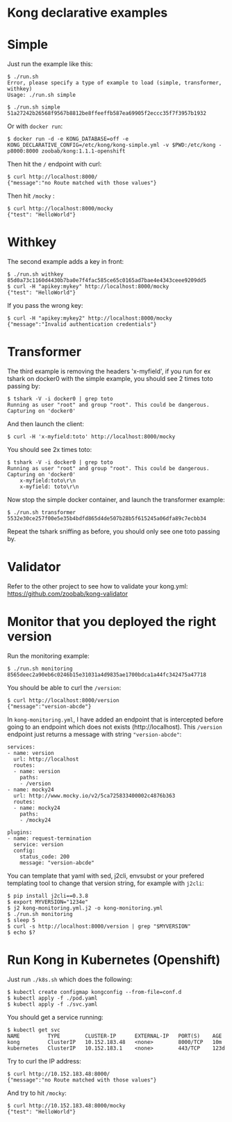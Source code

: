 Kong declarative examples
=========================

# Simple

Just run the example like this:

```
$ ./run.sh 
Error, please specify a type of example to load (simple, transformer, withkey)
Usage: ./run.sh simple

$ ./run.sh simple
51a27242b26568f9567b8812be8ffeeffb587ea69905f2eccc35f7f3957b1932
```

Or with ```docker run```:

```
$ docker run -d -e KONG_DATABASE=off -e KONG_DECLARATIVE_CONFIG=/etc/kong/kong-simple.yml -v $PWD:/etc/kong -p8000:8000 zoobab/kong:1.1.1-openshift
```

Then hit the ```/``` endpoint with curl:

```
$ curl http://localhost:8000/
{"message":"no Route matched with those values"}
```

Then hit ```/mocky``` :

```
$ curl http://localhost:8000/mocky
{"test": "HelloWorld"}
```

# Withkey

The second example adds a key in front:

```
$ ./run.sh withkey
85d0a73c1160d4430b7ba0e7f4fac585ce65c0165ad7bae4e4343ceee9209dd5
$ curl -H "apikey:mykey" http://localhost:8000/mocky
{"test": "HelloWorld"}
```

If you pass the wrong key:

```
$ curl -H "apikey:mykey2" http://localhost:8000/mocky
{"message":"Invalid authentication credentials"}
```

# Transformer

The third example is removing the headers 'x-myfield', if you run for ex tshark on docker0 with the simple example, you should see 2 times toto passing by:

```
$ tshark -V -i docker0 | grep toto
Running as user "root" and group "root". This could be dangerous.
Capturing on 'docker0'
```

And then launch the client:

```
$ curl -H 'x-myfield:toto' http://localhost:8000/mocky
```

You should see 2x times toto:

```
$ tshark -V -i docker0 | grep toto
Running as user "root" and group "root". This could be dangerous.
Capturing on 'docker0'
    x-myfield:toto\r\n
    x-myfield: toto\r\n
```

Now stop the simple docker container, and launch the transformer example:

```
$ ./run.sh transformer
5532e30ce257f00e5e35b4bdfd865d4de507b28b5f615245a06dfa89c7ecbb34
```

Repeat the tshark sniffing as before, you should only see one toto passing by.

# Validator

Refer to the other project to see how to validate your kong.yml: https://github.com/zoobab/kong-validator

# Monitor that you deployed the right version

Run the monitoring example:

```
$ ./run.sh monitoring
8565deec2a90eb6c0246b15e31031a4d9835ae1700bdca1a44fc342475a47718
```

You should be able to curl the ```/version```:

```
$ curl http://localhost:8000/version
{"message":"version-abcde"}
```

In ```kong-monitoring.yml```, I have added an endpoint that is intercepted
before going to an endpoint which does not exists (http://localhost). This
```/version``` endpoint just returns a message with string
```"version-abcde"```:

```
services:
- name: version
  url: http://localhost
  routes:
  - name: version
    paths:
    - /version
- name: mocky24
  url: http://www.mocky.io/v2/5ca725833400002c4876b363
  routes:
  - name: mocky24
    paths:
    - /mocky24

plugins:
- name: request-termination
  service: version
  config:
    status_code: 200
    message: "version-abcde"
```

You can template that yaml with sed, j2cli, envsubst or your prefered
templating tool to change that version string, for example with ```j2cli```:

```
$ pip install j2cli==0.3.8
$ export MYVERSION="1234e"
$ j2 kong-monitoring.yml.j2 -o kong-monitoring.yml
$ ./run.sh monitoring
$ sleep 5
$ curl -s http://localhost:8000/version | grep "$MYVERSION"
$ echo $?
```

# Run Kong in Kubernetes (Openshift)

Just run ```./k8s.sh``` which does the following:

```
$ kubectl create configmap kongconfig --from-file=conf.d
$ kubectl apply -f ./pod.yaml
$ kubectl apply -f ./svc.yaml
```

You should get a service running:

```
$ kubectl get svc
NAME         TYPE        CLUSTER-IP      EXTERNAL-IP   PORT(S)    AGE
kong         ClusterIP   10.152.183.48   <none>        8000/TCP   10m
kubernetes   ClusterIP   10.152.183.1    <none>        443/TCP    123d
```

Try to curl the IP address:

```
$ curl http://10.152.183.48:8000/
{"message":"no Route matched with those values"}
```

And try to hit ```/mocky```:

```
$ curl http://10.152.183.48:8000/mocky
{"test": "HelloWorld"}
```
